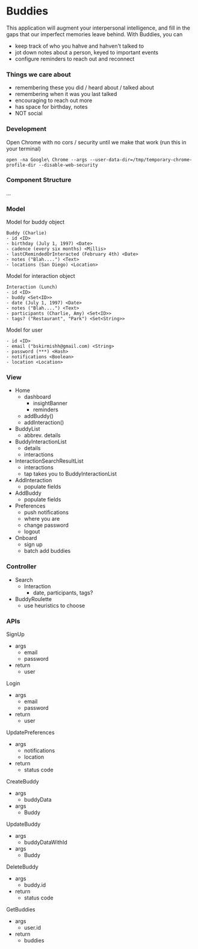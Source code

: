# Buddies

This application will augment your interpersonal intelligence, and fill in
the gaps that our imperfect memories leave behind. With Buddies, you can
- keep track of who you hahve and hahven't talked to
- jot down notes about a person, keyed to important events
- configure reminders to reach out and reconnect

### Things we care about
- remembering these you did / heard about / talked about 
- remembering when it was you last talked 
- encouraging to reach out more
- has space for birthday, notes
- NOT social

### Development

Open Chrome with no cors / security until we make that work (run this in your terminal)
```
open -na Google\ Chrome --args --user-data-dir=/tmp/temporary-chrome-profile-dir --disable-web-security
```

### Component Structure

...

### Model

Model for buddy object
```
Buddy (Charlie)
- id <ID>
- birthday (July 1, 1997) <Date>
- cadence (every six months) <Millis>
- lastCRemindedOrInteracted (February 4th) <Date>
- notes ("Blah....") <Text>
- locations (San Diego) <Location>
```

Model for interaction object
```
Interaction (Lunch)
- id <ID>
- buddy <Set<ID>>
- date (July 1, 1997) <Date>
- notes ("Blah....") <Text>
- participants (Charlie, Amy) <Set<ID>>
- tags? ("Restaurant", "Park") <Set<String>>
```

Model for user
```
- id <ID>
- email ("bskirmishh@gmail.com) <String>
- password (***) <Hash>
- notifications <Boolean>
- location <Location>
```

### View
- Home
    - dashboard
      - insightBanner
      - reminders
    - addBuddy()
    - addInteraction()
- BuddyList
    - abbrev. details
- BuddyInteractionList
    - details
    - interactions
- InteractionSearchResultList
    - interactions
    - tap takes you to BuddyInteractionList
- AddInteraction
    - populate fields
- AddBuddy
    - populate fields
- Preferences
    - push notifications
    - where you are
    - change password
    - logout
- Onboard
    - sign up
    - batch add buddies

### Controller
- Search
    - Interaction
      - date, participants, tags?
- BuddyRoulette
    - use heuristics to choose

### APIs
SignUp
- args
  - email
  - password
- return
  - user

Login
- args
  - email
  - password
- return
  - user

UpdatePreferences
- args
  - notifications
  - location
- return
  - status code

CreateBuddy
- args
  - buddyData
- args
  - Buddy

UpdateBuddy
- args
  - buddyDataWithId
- args
  - Buddy

DeleteBuddy
- args
  - buddy.id
- return
  - status code

GetBuddies
- args
  - user.id
- return
  - buddies

